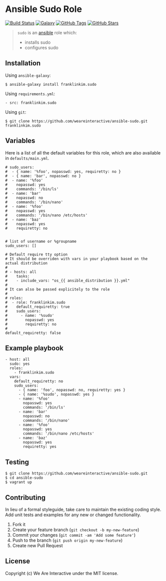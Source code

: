 # Ansible Sudo Role

[![Build Status](https://img.shields.io/travis/weareinteractive/ansible-sudo.svg)](https://travis-ci.org/weareinteractive/ansible-sudo)
[![Galaxy](http://img.shields.io/badge/galaxy-franklinkim.sudo-blue.svg)](https://galaxy.ansible.com/list#/roles/1380)
[![GitHub Tags](https://img.shields.io/github/tag/weareinteractive/ansible-sudo.svg)](https://github.com/weareinteractive/ansible-sudo)
[![GitHub Stars](https://img.shields.io/github/stars/weareinteractive/ansible-sudo.svg)](https://github.com/weareinteractive/ansible-sudo)

> `sudo` is an [ansible](http://www.ansible.com) role which:
>
> * installs sudo
> * configures sudo

## Installation

Using `ansible-galaxy`:

```
$ ansible-galaxy install franklinkim.sudo
```

Using `requirements.yml`:

```
- src: franklinkim.sudo
```

Using `git`:

```
$ git clone https://github.com/weareinteractive/ansible-sudo.git franklinkim.sudo
```

## Variables

Here is a list of all the default variables for this role, which are also available in `defaults/main.yml`.

```
# sudo_users:
#  - { name: '%foo', nopasswd: yes, requiretty: no }
#  - { name: 'bar', nopasswd: no }
#  - name: '%foo'
#    nopasswd: yes
#    commands: '/bin/ls'
#  - name: 'bar'
#    nopasswd: no
#    commands: '/bin/nano'
#  - name: '%foo'
#    nopasswd: yes
#    commands: '/bin/nano /etc/hosts'
#  - name: 'baz'
#    nopasswd: yes
#    requiretty: no


# list of username or %groupname
sudo_users: []

# Default require tty option 
# It should be overriden with vars in your playbook based on the actual distribution
#
# - hosts: all
#    tasks:
#    - include_vars: "os_{{ ansible_distribution }}.yml"
#
# It can also be passed explicitely to the role
#
# roles:
#  - role: franklinkim.sudo
#    default_requiretty: true
#    sudo_users:
#      - name: '%sudo'
#        nopasswd: yes
#        requiretty: no
#
default_requiretty: false
```


## Example playbook

```
- host: all
  sudo: yes
  roles:
    - franklinkim.sudo
  vars:
    default_requiretty: no
    sudo_users:
      - { name: 'foo', nopasswd: no, requiretty: yes }
      - { name: '%sudo', nopasswd: yes }
      - name: '%foo'
        nopasswd: yes
        commands: '/bin/ls'
      - name: 'bar'
        nopasswd: no
        commands: '/bin/nano'
      - name: '%foo'
        nopasswd: yes
        commands: '/bin/nano /etc/hosts'
      - name: 'baz'
        nopasswd: yes
        requiretty: yes
```

## Testing

```
$ git clone https://github.com/weareinteractive/ansible-sudo.git
$ cd ansible-sudo
$ vagrant up
```

## Contributing
In lieu of a formal styleguide, take care to maintain the existing coding style. Add unit tests and examples for any new or changed functionality.

1. Fork it
2. Create your feature branch (`git checkout -b my-new-feature`)
3. Commit your changes (`git commit -am 'Add some feature'`)
4. Push to the branch (`git push origin my-new-feature`)
5. Create new Pull Request

## License
Copyright (c) We Are Interactive under the MIT license.
